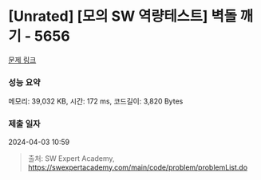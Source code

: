 # [Unrated] [모의 SW 역량테스트] 벽돌 깨기 - 5656 

[문제 링크](https://swexpertacademy.com/main/code/problem/problemDetail.do?contestProbId=AWXRQm6qfL0DFAUo) 

### 성능 요약

메모리: 39,032 KB, 시간: 172 ms, 코드길이: 3,820 Bytes

### 제출 일자

2024-04-03 10:59



> 출처: SW Expert Academy, https://swexpertacademy.com/main/code/problem/problemList.do